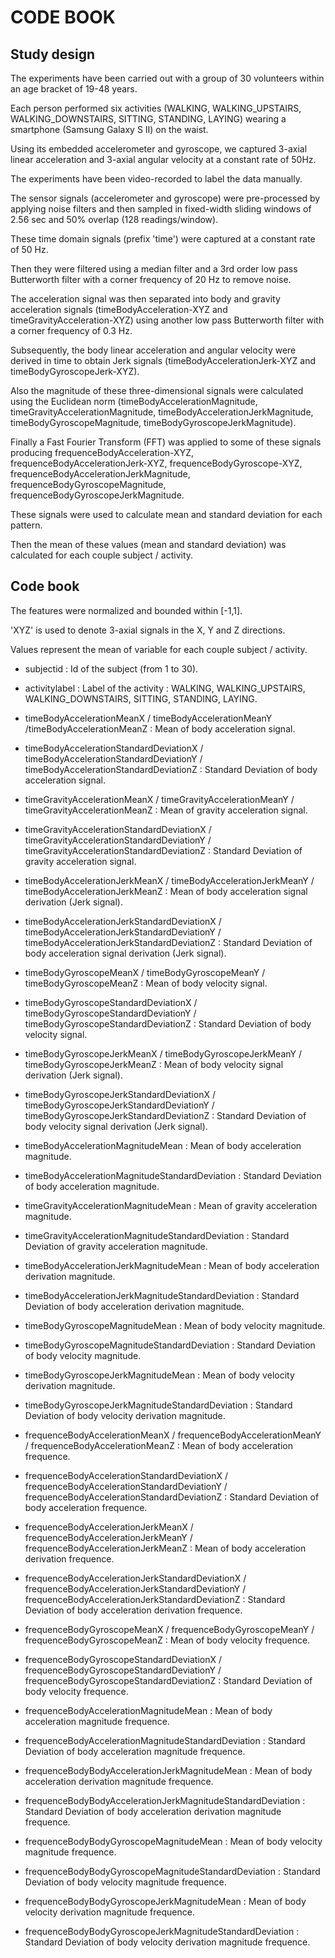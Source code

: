 # CODE BOOK

## Study design

The experiments have been carried out with a group of 30 volunteers within an age bracket of 19-48 years.

Each person performed six activities (WALKING, WALKING_UPSTAIRS, WALKING_DOWNSTAIRS, SITTING, STANDING, LAYING) wearing a smartphone (Samsung Galaxy S II) on the waist.

Using its embedded accelerometer and gyroscope, we captured 3-axial linear acceleration and 3-axial angular velocity at a constant rate of 50Hz.

The experiments have been video-recorded to label the data manually.

The sensor signals (accelerometer and gyroscope) were pre-processed by applying noise filters and then sampled in fixed-width sliding windows of 2.56 sec and 50% overlap (128 readings/window).

These time domain signals (prefix 'time') were captured at a constant rate of 50 Hz.

Then they were filtered using a median filter and a 3rd order low pass Butterworth filter with a corner frequency of 20 Hz to remove noise.

The acceleration signal was then separated into body and gravity acceleration signals (timeBodyAcceleration-XYZ and timeGravityAcceleration-XYZ) using another low pass Butterworth filter with a corner frequency of 0.3 Hz. 

Subsequently, the body linear acceleration and angular velocity were derived in time to obtain Jerk signals (timeBodyAccelerationJerk-XYZ and timeBodyGyroscopeJerk-XYZ).

Also the magnitude of these three-dimensional signals were calculated using the Euclidean norm (timeBodyAccelerationMagnitude, timeGravityAccelerationMagnitude, timeBodyAccelerationJerkMagnitude, timeBodyGyroscopeMagnitude, timeBodyGyroscopeJerkMagnitude). 

Finally a Fast Fourier Transform (FFT) was applied to some of these signals producing frequenceBodyAcceleration-XYZ, frequenceBodyAccelerationJerk-XYZ, frequenceBodyGyroscope-XYZ, frequenceBodyAccelerationJerkMagnitude, frequenceBodyGyroscopeMagnitude, frequenceBodyGyroscopeJerkMagnitude.

These signals were used to calculate mean and standard deviation for each pattern.

Then the mean of these values (mean and standard deviation) was calculated for each couple subject / activity.

## Code book

The features were normalized and bounded within [-1,1].

'XYZ' is used to denote 3-axial signals in the X, Y and Z directions.

Values represent the mean of variable for each couple subject / activity.

* subjectid : 
Id of the subject (from 1 to 30).

* activitylabel : 
Label of the activity : WALKING, WALKING_UPSTAIRS, WALKING_DOWNSTAIRS, SITTING, STANDING, LAYING.

* timeBodyAccelerationMeanX / timeBodyAccelerationMeanY /timeBodyAccelerationMeanZ : 
Mean of body acceleration signal.

* timeBodyAccelerationStandardDeviationX / timeBodyAccelerationStandardDeviationY / timeBodyAccelerationStandardDeviationZ : 
Standard Deviation of body acceleration signal.

* timeGravityAccelerationMeanX / timeGravityAccelerationMeanY / timeGravityAccelerationMeanZ : 
Mean of gravity acceleration signal.

* timeGravityAccelerationStandardDeviationX / timeGravityAccelerationStandardDeviationY / timeGravityAccelerationStandardDeviationZ : 
Standard Deviation of gravity acceleration signal.

* timeBodyAccelerationJerkMeanX / timeBodyAccelerationJerkMeanY / timeBodyAccelerationJerkMeanZ : 
Mean of body acceleration signal derivation (Jerk signal).

* timeBodyAccelerationJerkStandardDeviationX / timeBodyAccelerationJerkStandardDeviationY / timeBodyAccelerationJerkStandardDeviationZ : 
Standard Deviation of body acceleration signal derivation (Jerk signal).

* timeBodyGyroscopeMeanX / timeBodyGyroscopeMeanY / timeBodyGyroscopeMeanZ : 
Mean of body velocity signal.

* timeBodyGyroscopeStandardDeviationX / timeBodyGyroscopeStandardDeviationY / timeBodyGyroscopeStandardDeviationZ : 
Standard Deviation of body velocity signal.

* timeBodyGyroscopeJerkMeanX / timeBodyGyroscopeJerkMeanY / timeBodyGyroscopeJerkMeanZ : 
Mean of body velocity signal derivation (Jerk signal).

* timeBodyGyroscopeJerkStandardDeviationX / timeBodyGyroscopeJerkStandardDeviationY / timeBodyGyroscopeJerkStandardDeviationZ : 
Standard Deviation of body velocity signal derivation (Jerk signal).

* timeBodyAccelerationMagnitudeMean : 
Mean of body acceleration magnitude.

* timeBodyAccelerationMagnitudeStandardDeviation : 
Standard Deviation of body acceleration magnitude.

* timeGravityAccelerationMagnitudeMean : 
Mean of gravity acceleration magnitude.

* timeGravityAccelerationMagnitudeStandardDeviation : 
Standard Deviation of gravity acceleration magnitude.

* timeBodyAccelerationJerkMagnitudeMean : 
Mean of body acceleration derivation magnitude.

* timeBodyAccelerationJerkMagnitudeStandardDeviation : 
Standard Deviation of body acceleration derivation magnitude.

* timeBodyGyroscopeMagnitudeMean : 
Mean of body velocity magnitude.

* timeBodyGyroscopeMagnitudeStandardDeviation : 
Standard Deviation of body velocity magnitude.

* timeBodyGyroscopeJerkMagnitudeMean : 
Mean of body velocity derivation magnitude.

* timeBodyGyroscopeJerkMagnitudeStandardDeviation : 
Standard Deviation of body velocity derivation magnitude.

* frequenceBodyAccelerationMeanX / frequenceBodyAccelerationMeanY / frequenceBodyAccelerationMeanZ : 
Mean of body acceleration frequence.

* frequenceBodyAccelerationStandardDeviationX / frequenceBodyAccelerationStandardDeviationY / frequenceBodyAccelerationStandardDeviationZ : 
Standard Deviation of body acceleration frequence.

* frequenceBodyAccelerationJerkMeanX / frequenceBodyAccelerationJerkMeanY / frequenceBodyAccelerationJerkMeanZ : 
Mean of body acceleration derivation frequence.

* frequenceBodyAccelerationJerkStandardDeviationX / frequenceBodyAccelerationJerkStandardDeviationY / frequenceBodyAccelerationJerkStandardDeviationZ : 
Standard Deviation of body acceleration derivation frequence.

* frequenceBodyGyroscopeMeanX / frequenceBodyGyroscopeMeanY / frequenceBodyGyroscopeMeanZ : 
Mean of body velocity frequence.

* frequenceBodyGyroscopeStandardDeviationX / frequenceBodyGyroscopeStandardDeviationY / frequenceBodyGyroscopeStandardDeviationZ : 
Standard Deviation of body velocity frequence.

* frequenceBodyAccelerationMagnitudeMean : 
Mean of body acceleration magnitude frequence.

* frequenceBodyAccelerationMagnitudeStandardDeviation : 
Standard Deviation of body acceleration magnitude frequence.

* frequenceBodyBodyAccelerationJerkMagnitudeMean : 
Mean of body acceleration derivation magnitude frequence.

* frequenceBodyBodyAccelerationJerkMagnitudeStandardDeviation : 
Standard Deviation of body acceleration derivation magnitude frequence.

* frequenceBodyBodyGyroscopeMagnitudeMean : 
Mean of body velocity magnitude frequence.

* frequenceBodyBodyGyroscopeMagnitudeStandardDeviation : 
Standard Deviation of body velocity magnitude frequence.

* frequenceBodyBodyGyroscopeJerkMagnitudeMean : 
Mean of body velocity derivation magnitude frequence.

* frequenceBodyBodyGyroscopeJerkMagnitudeStandardDeviation : 
Standard Deviation of body velocity derivation magnitude frequence.
